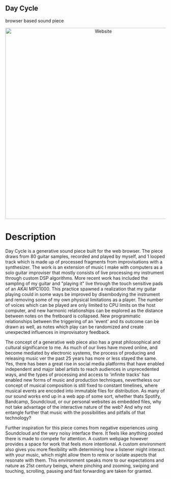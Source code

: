 ## Day Cycle
 browser based sound piece

<p align="center">
  <img src="https://github.com/tmartinez88/day-cycle/blob/main/assets/screenshot.png?raw=true" width="600" title="Website">
</p>

# Description

Day Cycle is a generative sound piece built for the web browser. The piece draws from 80 guitar samples, recorded and played by myself, and 1 looped track which is made up of processed fragments from improvisations with a  synthesizer. The work is an extension of music I make with computers as a solo guitar improviser that mostly consists of live processing my instrument through custom DSP algorithms. More recent work has included the sampling of my guitar and "playing it" live through the touch sensitive pads of an AKAI MPC1000. This practice spawned a realization that my guitar playing could in some ways be improved by disembodying the instrument and removing some of my own physical limitations as a player. The number of voices which can be played are only limited to CPU limits on the host computer, and new harmonic relationships can be explored as the distance between notes on the fretboard is collapsed. New programmatic relationships between the triggering of an 'event' and its outcome can be drawn as well, as notes which play can be randomized and create unexpected influences in improvisatory feedback.

The concept of a generative web piece also has a great philosophical and cultural significance to me. As much of our lives have moved online, and become mediated by electronic systems, the process of producing and releasing music ver the past 25 years has more or less stayed the same. Yes, there has been a great rise in social media platforms that have enabled independent and major label artists to reach audiences in unprecedented ways, and the types of processing and access to 'infinite tracks' has enabled new forms of music and production techniques, nevertheless our concept of musical composition is still fixed to constant timelines, where musical events are encoded into immutable files for distribution. As many of our sound works end up in a web app of some sort, whether thats Spotify, Bandcamp, Soundcloud, or our personal websites as embedded files, why not take advantage of the interactive nature of the web? And why not entangle further that music with the possibilities and pitfalls of that technology?

Further inspiration for this piece comes from negative experiences using Soundcloud and the very noisy interface there. It feels like anything posted there is made to compete for attention. A custom webpage however provides a space for work that feels more intentional. A custom environment also gives you more flexibility with determining how a listener might interact with your music, which might allow them to remix or isolate aspects that resonate with them. This environment speaks more to our expectations and nature as 21st century beings, where pinching and zooming, swiping and touching, scrolling, pausing and fast forwarding are taken for granted. 
